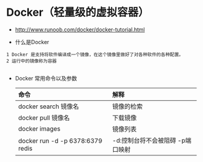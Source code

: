 # Docker（轻量级的虚拟容器）

- http://www.runoob.com/docker/docker-tutorial.html

- 什么是Docker

```
1 Docker 是支持将软件编译成一个镜像，在这个镜像里做好了对各种软件的各种配置。
2 运行中的镜像称为容器
 
```

- Docker 常用命令以及参数


  |命令|解释|
  | :--------  | :--------  |
  |docker search 镜像名|镜像的检索|
  |docker pull 镜像名 |下载镜像|
  |docker images|镜像列表|
  |docker run -d -p 6378:6379 redis|-d:控制台将不会被阻碍  -p端口映射|
  
